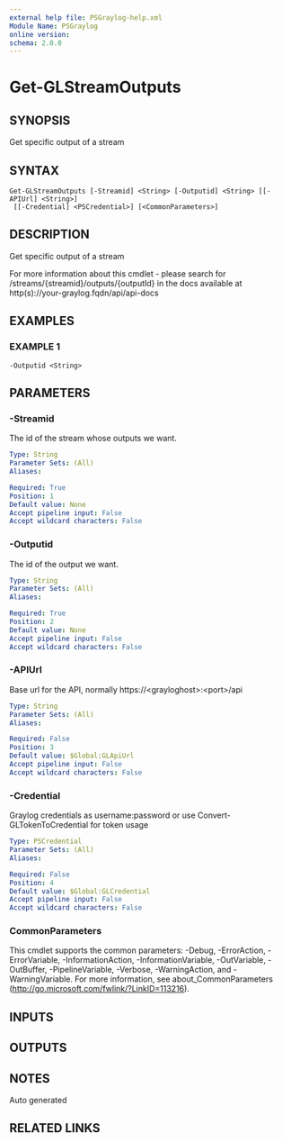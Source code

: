 ```yaml
---
external help file: PSGraylog-help.xml
Module Name: PSGraylog
online version:
schema: 2.0.0
---
```


# Get-GLStreamOutputs

## SYNOPSIS
Get specific output of a stream

## SYNTAX

```
Get-GLStreamOutputs [-Streamid] <String> [-Outputid] <String> [[-APIUrl] <String>]
 [[-Credential] <PSCredential>] [<CommonParameters>]
```

## DESCRIPTION
Get specific output of a stream


For more information about this cmdlet - please search for /streams/{streamid}/outputs/{outputId} in the docs available at http(s)://your-graylog.fqdn/api/api-docs

## EXAMPLES

### EXAMPLE 1
```
-Outputid <String>
```

## PARAMETERS

### -Streamid
The id of the stream whose outputs we want.

```yaml
Type: String
Parameter Sets: (All)
Aliases:

Required: True
Position: 1
Default value: None
Accept pipeline input: False
Accept wildcard characters: False
```

### -Outputid
The id of the output we want.

```yaml
Type: String
Parameter Sets: (All)
Aliases:

Required: True
Position: 2
Default value: None
Accept pipeline input: False
Accept wildcard characters: False
```

### -APIUrl
Base url for the API, normally https://\<grayloghost\>:\<port\>/api

```yaml
Type: String
Parameter Sets: (All)
Aliases:

Required: False
Position: 3
Default value: $Global:GLApiUrl
Accept pipeline input: False
Accept wildcard characters: False
```

### -Credential
Graylog credentials as username:password or use Convert-GLTokenToCredential for token usage

```yaml
Type: PSCredential
Parameter Sets: (All)
Aliases:

Required: False
Position: 4
Default value: $Global:GLCredential
Accept pipeline input: False
Accept wildcard characters: False
```

### CommonParameters
This cmdlet supports the common parameters: -Debug, -ErrorAction, -ErrorVariable, -InformationAction, -InformationVariable, -OutVariable, -OutBuffer, -PipelineVariable, -Verbose, -WarningAction, and -WarningVariable.
For more information, see about_CommonParameters (http://go.microsoft.com/fwlink/?LinkID=113216).

## INPUTS

## OUTPUTS

## NOTES
Auto generated

## RELATED LINKS
